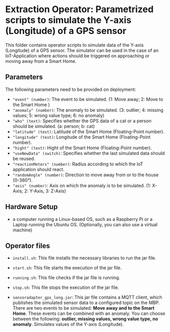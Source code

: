 ﻿# Extraction Operator: Parametrized scripts to simulate the Y-axis (Longitude) of a GPS sensor

This folder contains operator scripts to simulate data of the Y-axis (Longitude) of a GPS sensor. The simulator can be used in the case of an IoT-Application where actions should be triggered on approaching or moving away from a  Smart Home.     

## Parameters
The following parameters need to be provided on deployment:

 - `"event" (number)`: The event to be simulated. (1: Move away; 2: Move to the Smart Home )
- `"anomaly" (number)`: The anomaly to be simulated. (3: outlier; 4: missing values; 5: wrong value type; 6: no anomaly)
- `"who" (text)`: Specifies whether the GPS data of a cat or a person should be simulated. (a: person; b: cat)
- `"latitude" (text)`: Latitude of the Smart Home (Floating-Point number). 
- `"longitude" (text)`: Longitude of the Smart Home (Floating-Point number). 
- `"hight" (text)`: Hight of the Smart Home (Floating-Point number). 
- `"useNewData" (switch)`: Specifies whether the last simulated data should be reused. 
- `"reactionMeters" (number)`: Radius according to which the IoT application should react.
- `"randomAngle" (number)`:  Direction to move away from or to the house (0-360°).
- `"axis" (number)`: Axis on which the anomaly is to be simulated. (1: X-Axis; 2: Y-Axis, 3: Z-Axis)



## Hardware Setup 


 - a computer running a Linux-based OS, such as a Raspberry Pi or a Laptop running the Ubuntu OS. (Optionally, you can also use a virtual machine)

## Operator files 

 - `install.sh`: This file installs the necessary libraries to run the jar file.
 
 - `start.sh`: This file starts the execution of the jar file.
 
 - `running.sh`: This file checks if the jar file is running.
  
 - `stop.sh`: This file stops the execution of the jar file.
 
 - `sensoradapter_gps_long.jar`: This jar file contains a MQTT client, which publishes the simulated sensor data to a configured topic on the MBP. There are two events to be simulated: **Move away and to the Smart Home**. These events can be combined with an anomaly. You can choose between the following: **outlier, missing values, wrong value type, no anomaly**. Simulates values of the Y-axis (Longitude). 